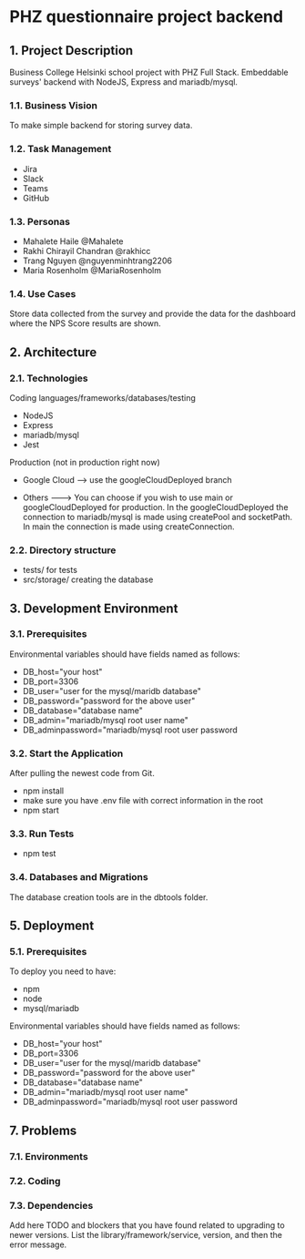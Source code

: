 # PHZ questionnaire project backend

## 1. Project Description

Business College Helsinki school project with PHZ Full Stack. Embeddable surveys' backend with NodeJS, Express and mariadb/mysql.

### 1.1. Business Vision

To make simple backend for storing survey data.

### 1.2. Task Management

- Jira
- Slack
- Teams
- GitHub

### 1.3. Personas

- Mahalete Haile @Mahalete
- Rakhi Chirayil Chandran @rakhicc
- Trang Nguyen @nguyenminhtrang2206
- Maria Rosenholm @MariaRosenholm

### 1.4. Use Cases

Store data collected from the survey and provide the data for the dashboard where the NPS Score results are shown.

## 2. Architecture

### 2.1. Technologies

Coding languages/frameworks/databases/testing

- NodeJS
- Express
- mariadb/mysql
- Jest

Production (not in production right now)

- Google Cloud --> use the googleCloudDeployed branch

- Others ---> You can choose if you wish to use main or googleCloudDeployed for production. In the googleCloudDeployed the connection to mariadb/mysql is made using createPool and socketPath. In main the connection is made using createConnection.

### 2.2. Directory structure

- tests/ for tests
- src/storage/ creating the database

## 3. Development Environment

### 3.1. Prerequisites

Environmental variables should have fields named as follows:

- DB_host="your host"
- DB_port=3306
- DB_user="user for the mysql/maridb database"
- DB_password="password for the above user"
- DB_database="database name"
- DB_admin="mariadb/mysql root user name"
- DB_adminpassword="mariadb/mysql root user password

### 3.2. Start the Application

After pulling the newest code from Git.

- npm install
- make sure you have .env file with correct information in the root
- npm start

### 3.3. Run Tests

- npm test

### 3.4. Databases and Migrations

The database creation tools are in the dbtools folder.

## 5. Deployment

### 5.1. Prerequisites

To deploy you need to have:

- npm
- node
- mysql/mariadb

Environmental variables should have fields named as follows:

- DB_host="your host"
- DB_port=3306
- DB_user="user for the mysql/maridb database"
- DB_password="password for the above user"
- DB_database="database name"
- DB_admin="mariadb/mysql root user name"
- DB_adminpassword="mariadb/mysql root user password

## 7. Problems

### 7.1. Environments

### 7.2. Coding

### 7.3. Dependencies

Add here TODO and blockers that you have found related to upgrading to newer versions.
List the library/framework/service, version, and then the error message.
